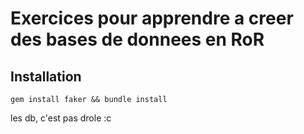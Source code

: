 # Exercices pour apprendre a creer des bases de donnees en RoR

## Installation

`gem install faker && bundle install`

les db, c'est pas drole :c